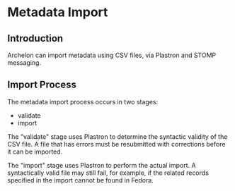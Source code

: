 # Metadata Import

## Introduction

Archelon can import metadata using CSV files, via Plastron and STOMP
messaging.

## Import Process

The metadata import process occurs in two stages:

* validate
* import

The "validate" stage uses Plastron to determine the syntactic validity of the
CSV file. A file that has errors must be resubmitted with corrections before
it can be imported.

The "import" stage uses Plastron to perform the actual import. A syntactically
valid file may still fail, for example, if the related records specified in the
import cannot be found in Fedora.
